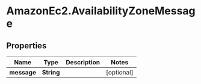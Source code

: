 # AmazonEc2.AvailabilityZoneMessage

## Properties

Name | Type | Description | Notes
------------ | ------------- | ------------- | -------------
**message** | **String** |  | [optional] 


